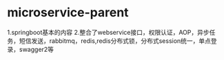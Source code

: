 # microservice-parent
1.springboot基本的内容
2.整合了webservice接口，权限认证，AOP，异步任务，短信发送，rabbitmq，redis,redis分布式锁，分布式session统一，单点登录，swagger2等
